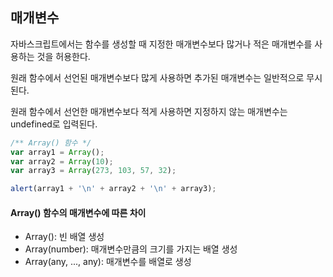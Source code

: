 ## 매개변수

자바스크립트에서는 함수를 생성할 때 지정한 매개변수보다 많거나 적은 매개변수를 사용하는 것을 허용한다.

원래 함수에서 선언된 매개변수보다 많게 사용하면 추가된 매개변수는 일반적으로 무시된다.

원래 함수에서 선언한 매개변수보다 적게 사용하면 지정하지 않는 매개변수는 undefined로 입력된다.

```javascript
/** Array() 함수 */
var array1 = Array();
var array2 = Array(10);
var array3 = Array(273, 103, 57, 32);

alert(array1 + '\n' + array2 + '\n' + array3);
```

#### Array() 함수의 매개변수에 따른 차이

- Array(): 빈 배열 생성
- Array(number): 매개변수만큼의 크기를 가지는 배열 생성
- Array(any, ..., any): 매개변수를 배열로 생성